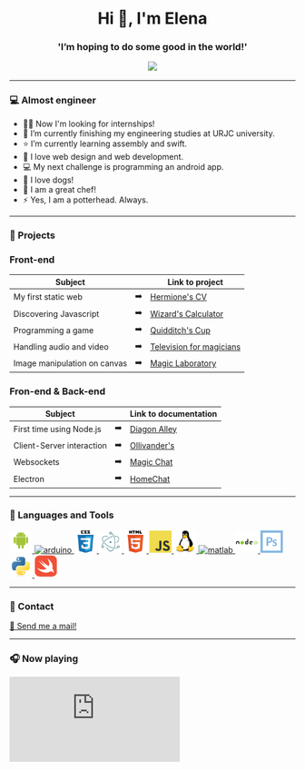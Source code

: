 <h1 align="center">Hi 👋, I'm Elena</h1>
<h3 align="center">'I’m hoping to do some good in the world!'</h3>
<p align="center"> <img src="https://c.tenor.com/NhT7sjXfknYAAAAC/hello-welcome.gif"> </p>

---

### 💻 Almost engineer 

- 👩‍💻 Now I'm looking for internships!
- 🔭 I’m currently finishing my engineering studies at URJC university.
- ⭐ I’m currently learning assembly and swift.
- 🌈 I love web design and web development.
- 💻 My next challenge is programming an android app.
- 🐶 I love dogs!
- 🍪 I am a great chef!
- ⚡ Yes, I am a potterhead. Always.

---

### 🎯 Projects

### Front-end
| Subject |  |  Link to project |
| -- | -- | -- |
| My first static web| ➡️ | [Hermione's CV](https://elenadr.github.io/2019-2020-CSAAI-Practicas/P1/index.html) |
| Discovering Javascript | ➡️ | [Wizard's Calculator](https://elenadr.github.io/2019-2020-CSAAI-Practicas/P2/calc.html) |
| Programming a game | ➡️  |        [Quidditch's Cup](https://elenadr.github.io/2019-2020-CSAAI-Practicas/P3/pong.html)|
| Handling audio and video | ➡️ | [Television for magicians](https://elenadr.github.io/2019-2020-CSAAI-Practicas/P4/video.html) |
| Image manipulation on canvas | ➡️ | [Magic Laboratory](https://elenadr.github.io/2019-2020-CSAAI-Practicas/P5/filter.html) |

  
### Fron-end & Back-end

| Subject |  |  Link to documentation |
| -- | -- | -- |
| First time using Node.js| ➡️ | [Diagon Alley](https://github.com/Elenadr/2020-2021-LTAW-Practicas/wiki/Pr%C3%A1ctica-1) |
| Client-Server interaction | ➡️ | [Ollivander's](https://github.com/Elenadr/2020-2021-LTAW-Practicas/wiki/Pr%C3%A1ctica-2) |
| Websockets | ➡️  |        [Magic Chat](https://github.com/Elenadr/2020-2021-LTAW-Practicas/wiki/Pr%C3%A1ctica-3)|
| Electron | ➡️ | [HomeChat](https://github.com/Elenadr/2020-2021-LTAW-Practicas/wiki/Pr%C3%A1ctica-4) |

 
 --- 

### 🚀 Languages and Tools

<p align="left"> <a href="https://developer.android.com" target="_blank"> <img src="https://raw.githubusercontent.com/devicons/devicon/master/icons/android/android-original-wordmark.svg" alt="android" width="40" height="40"/> </a> <a href="https://www.arduino.cc/" target="_blank"> <img src="https://cdn.worldvectorlogo.com/logos/arduino-1.svg" alt="arduino" width="40" height="40"/> </a> <a href="https://www.w3schools.com/css/" target="_blank"> <img src="https://raw.githubusercontent.com/devicons/devicon/master/icons/css3/css3-original-wordmark.svg" alt="css3" width="40" height="40"/> </a> <a href="https://www.electronjs.org" target="_blank"> <img src="https://raw.githubusercontent.com/devicons/devicon/master/icons/electron/electron-original.svg" alt="electron" width="40" height="40"/> </a> <a href="https://www.w3.org/html/" target="_blank"> <img src="https://raw.githubusercontent.com/devicons/devicon/master/icons/html5/html5-original-wordmark.svg" alt="html5" width="40" height="40"/> </a> <a href="https://developer.mozilla.org/en-US/docs/Web/JavaScript" target="_blank"> <img src="https://raw.githubusercontent.com/devicons/devicon/master/icons/javascript/javascript-original.svg" alt="javascript" width="40" height="40"/> </a> <a href="https://www.linux.org/" target="_blank"> <img src="https://raw.githubusercontent.com/devicons/devicon/master/icons/linux/linux-original.svg" alt="linux" width="40" height="40"/> </a> <a href="https://www.mathworks.com/" target="_blank"> <img src="https://upload.wikimedia.org/wikipedia/commons/2/21/Matlab_Logo.png" alt="matlab" width="40" height="40"/> </a> <a href="https://nodejs.org" target="_blank"> <img src="https://raw.githubusercontent.com/devicons/devicon/master/icons/nodejs/nodejs-original-wordmark.svg" alt="nodejs" width="40" height="40"/> </a> <a href="https://www.photoshop.com/en" target="_blank"> <img src="https://raw.githubusercontent.com/devicons/devicon/master/icons/photoshop/photoshop-line.svg" alt="photoshop" width="40" height="40"/> </a> <a href="https://www.python.org" target="_blank"> <img src="https://raw.githubusercontent.com/devicons/devicon/master/icons/python/python-original.svg" alt="python" width="40" height="40"/> </a> <a href="https://developer.apple.com/swift/" target="_blank"> <img src="https://raw.githubusercontent.com/devicons/devicon/master/icons/swift/swift-original.svg" alt="swift" width="40" height="40"/> </a> </p>

---

### 🎯 Contact

<p align="left"><a href="mailto:em.delrio.2016@alumnos.urjc.es"> 📩 Send me a mail!</a> </p>

[comment]: <> (<p align="left"> <a href="https://twitter.com/elenadr27" target="blank"><img src="https://img.shields.io/twitter/follow/elenadr27?logo=twitter&style=for-the-badge" alt="elenadr27" /></a> </p>)

---

### 🎧 Now playing

[![Spotify](https://spotify-now-playing-h5l2p1pek-elenadr.vercel.app/api/spotify-playing.py)](https://open.spotify.com/user/elenadr)




